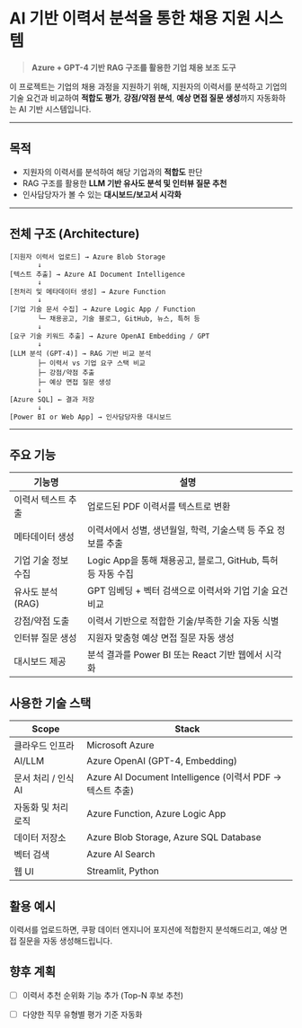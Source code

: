 # AI 기반 이력서 분석을 통한 채용 지원 시스템

> **Azure + GPT-4 기반 RAG 구조를 활용한 기업 채용 보조 도구**

이 프로젝트는 기업의 채용 과정을 지원하기 위해, 지원자의 이력서를 분석하고 기업의 기술 요건과 비교하여 **적합도 평가**, **강점/약점 분석**, **예상 면접 질문 생성**까지 자동화하는 AI 기반 시스템입니다.

---

## 목적

- 지원자의 이력서를 분석하여 해당 기업과의 **적합도** 판단
- RAG 구조를 활용한 **LLM 기반 유사도 분석 및 인터뷰 질문 추천**
- 인사담당자가 볼 수 있는 **대시보드/보고서 시각화**

---

## 전체 구조 (Architecture)

```plaintext
[지원자 이력서 업로드] → Azure Blob Storage
       ↓
[텍스트 추출] → Azure AI Document Intelligence
       ↓
[전처리 및 메타데이터 생성] → Azure Function
       ↓
[기업 기술 문서 수집] → Azure Logic App / Function
       └─ 채용공고, 기술 블로그, GitHub, 뉴스, 특허 등
       ↓
[요구 기술 키워드 추출] → Azure OpenAI Embedding / GPT
       ↓
[LLM 분석 (GPT-4)] → RAG 기반 비교 분석
       ├─ 이력서 vs 기업 요구 스택 비교
       ├─ 강점/약점 추출
       ├─ 예상 면접 질문 생성
       ↓
[Azure SQL] ← 결과 저장
       ↓
[Power BI or Web App] → 인사담당자용 대시보드
```

---
## 주요 기능

| 기능명                 | 설명                                                                 |
|------------------------|----------------------------------------------------------------------|
| 이력서 텍스트 추출     | 업로드된 PDF 이력서를 텍스트로 변환                                 |
| 메타데이터 생성        | 이력서에서 성별, 생년월일, 학력, 기술스택 등 주요 정보를 추출         |
| 기업 기술 정보 수집    | Logic App을 통해 채용공고, 블로그, GitHub, 특허 등 자동 수집         |
| 유사도 분석 (RAG)      | GPT 임베딩 + 벡터 검색으로 이력서와 기업 기술 요건 비교              |
| 강점/약점 도출         | 이력서 기반으로 적합한 기술/부족한 기술 자동 식별                    |
| 인터뷰 질문 생성       | 지원자 맞춤형 예상 면접 질문 자동 생성                               |
| 대시보드 제공          | 분석 결과를 Power BI 또는 React 기반 웹에서 시각화                   |


## 사용한 기술 스택

| Scope          | Stack                                                                          |
|---------------|-------------------------------------------------------------------------------|
| 클라우드 인프라     | Microsoft Azure                                                              |
| AI/LLM            | Azure OpenAI (GPT-4, Embedding)                                              |
| 문서 처리 / 인식 AI | Azure AI Document Intelligence (이력서 PDF → 텍스트 추출) |
| 자동화 및 처리 로직 | Azure Function, Azure Logic App                                               |
| 데이터 저장소       | Azure Blob Storage, Azure SQL Database                                       |
| 벡터 검색          | Azure AI Search                                                              |
| 웹 UI             | Streamlit, Python                                                           |


## 활용 예시
 이력서를 업로드하면, 쿠팡 데이터 엔지니어 포지션에 적합한지 분석해드리고, 예상 면접 질문을 자동 생성해드립니다.

 ## 향후 계획

- [ ] 이력서 추천 순위화 기능 추가 (Top-N 후보 추천)
- [ ] 다양한 직무 유형별 평가 기준 자동화




